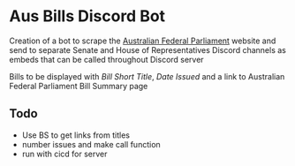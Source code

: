 # Aus Bills Discord Bot

Creation of a bot to scrape the [Australian Federal Parliament](https://www.aph.gov.au/Parliamentary_Business/Bills_Legislation/Bills_Lists/Details_page?blsId=legislation%2fbillslst%2fbillslst_c203aa1c-1876-41a8-bc76-1de328bdb726) website and send to separate Senate and House of Representatives Discord channels as embeds that can be called throughout Discord server

Bills to be displayed with _Bill Short Title_, _Date Issued_ and a link to Australian Federal Parliament Bill Summary page

## Todo

- Use BS to get links from titles
- number issues and make call function
- run with cicd for server
